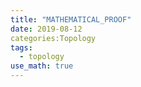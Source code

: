 ```yaml
---
title: "MATHEMATICAL_PROOF"
date: 2019-08-12
categories:Topology
tags:
  - topology
use_math: true
---
```

